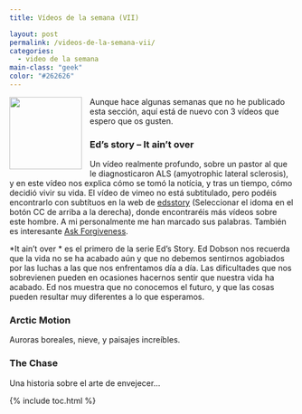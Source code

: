 ```yaml
---
title: Vídeos de la semana (VII)

layout: post
permalink: /videos-de-la-semana-vii/
categories:
  - video de la semana
main-class: "geek"
color: "#262626"
---
```

<div class="separator" style="clear: both; text-align: center;">
<a href="https://1.bp.blogspot.com/-6oHsJJbLCtc/T0DNH9OnxrI/AAAAAAAACGQ/uIuix5iiJhM/s1600/1329646861_video-file.png" imageanchor="1" style="clear:left; float:left;margin-right:1em; margin-bottom:1em"><img border="0" height="128" width="128" src="https://1.bp.blogspot.com/-6oHsJJbLCtc/T0DNH9OnxrI/AAAAAAAACGQ/uIuix5iiJhM/s400/1329646861_video-file.png" /></a>
</div>

Aunque hace algunas semanas que no he publicado esta sección, aquí está de nuevo con 3 vídeos que espero que os gusten.

### Ed&#8217;s story &#8211; It ain&#8217;t over

Un vídeo realmente profundo, sobre un pastor al que le diagnosticaron ALS (amyotrophic lateral sclerosis), y en este vídeo nos explica cómo se tomó la notícia, y tras un tiempo, cómo decidió vivir su vida. El vídeo de vimeo no está subtitulado, pero podéis encontrarlo con subtítuos en la web de <a target="_blank" href="http://edsstory.com/films/it-aint-over.php">edsstory</a> (Seleccionar el idoma en el botón CC de arriba a la derecha), donde encontraréis más vídeos sobre este hombre. A mi personalmente me han marcado sus palabras. También es interesante <a target="_blank" href="http://vimeo.com/30567615">Ask Forgiveness</a>.

*It ain&#8217;t over * es el primero de la serie Ed&#8217;s Story. Ed Dobson nos recuerda que la vida no se ha acabado aún y que no debemos sentirnos agobiados por las luchas a las que nos enfrentamos día a día. Las dificultades que nos sobrevienen pueden en ocasiones hacernos sentir que nuestra vida ha acabado. Ed nos muestra que no conocemos el futuro, y que las cosas pueden resultar muy diferentes a lo que esperamos.



<!--ad-->

### Arctic Motion

Auroras boreales, nieve, y paisajes increíbles.



### The Chase

Una historia sobre el arte de envejecer&#8230;





{% include toc.html %}
